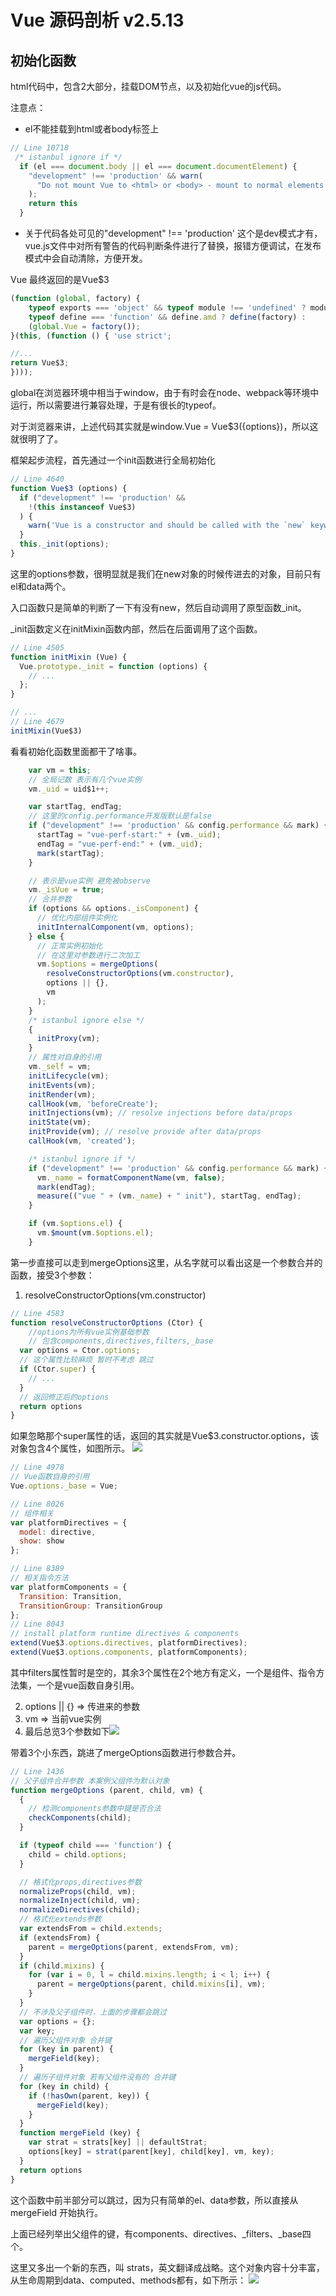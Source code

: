 # Vue 源码剖析 v2.5.13

## 初始化函数

html代码中，包含2大部分，挂载DOM节点，以及初始化vue的js代码。

注意点：
- el不能挂载到html或者body标签上
```js
// Line 10718
 /* istanbul ignore if */
  if (el === document.body || el === document.documentElement) {
    "development" !== 'production' && warn(
      "Do not mount Vue to <html> or <body> - mount to normal elements instead."
    );
    return this
  }

```
- 关于代码各处可见的"development" !== 'production'
    这个是dev模式才有，vue.js文件中对所有警告的代码判断条件进行了替换，报错方便调试，在发布模式中会自动清除，方便开发。

Vue 最终返回的是Vue$3

```js
(function (global, factory) {
    typeof exports === 'object' && typeof module !== 'undefined' ? module.exports = factory() :
    typeof define === 'function' && define.amd ? define(factory) :
    (global.Vue = factory());
}(this, (function () { 'use strict';

//...
return Vue$3;
})));
```
global在浏览器环境中相当于window，由于有时会在node、webpack等环境中运行，所以需要进行兼容处理，于是有很长的typeof。

对于浏览器来讲，上述代码其实就是window.Vue = Vue$3({options})，所以这就很明了了。

框架起步流程，首先通过一个init函数进行全局初始化

```js
// Line 4640
function Vue$3 (options) {
  if ("development" !== 'production' &&
    !(this instanceof Vue$3)
  ) {
    warn('Vue is a constructor and should be called with the `new` keyword');
  }
  this._init(options);
}
```

这里的options参数，很明显就是我们在new对象的时候传进去的对象，目前只有el和data两个。

入口函数只是简单的判断了一下有没有new，然后自动调用了原型函数_init。

_init函数定义在initMixin函数内部，然后在后面调用了这个函数。

```js
// Line 4505
function initMixin (Vue) {
  Vue.prototype._init = function (options) {
    // ...
  };
}

// ...
// Line 4679
initMixin(Vue$3)
```
看看初始化函数里面都干了啥事。
```js
    var vm = this;
    // 全局记数 表示有几个vue实例
    vm._uid = uid$1++; 

    var startTag, endTag;
    // 这里的config.performance开发版默认是false
    if ("development" !== 'production' && config.performance && mark) {
      startTag = "vue-perf-start:" + (vm._uid);
      endTag = "vue-perf-end:" + (vm._uid);
      mark(startTag);
    }

    // 表示是vue实例 避免被observe
    vm._isVue = true;
    // 合并参数
    if (options && options._isComponent) {
      // 优化内部组件实例化
      initInternalComponent(vm, options);
    } else {
      // 正常实例初始化
      // 在这里对参数进行二次加工
      vm.$options = mergeOptions(
        resolveConstructorOptions(vm.constructor),
        options || {},
        vm
      );
    }
    /* istanbul ignore else */
    {
      initProxy(vm);
    }
    // 属性对自身的引用
    vm._self = vm;
    initLifecycle(vm);
    initEvents(vm);
    initRender(vm);
    callHook(vm, 'beforeCreate');
    initInjections(vm); // resolve injections before data/props
    initState(vm);
    initProvide(vm); // resolve provide after data/props
    callHook(vm, 'created');

    /* istanbul ignore if */
    if ("development" !== 'production' && config.performance && mark) {
      vm._name = formatComponentName(vm, false);
      mark(endTag);
      measure(("vue " + (vm._name) + " init"), startTag, endTag);
    }

    if (vm.$options.el) {
      vm.$mount(vm.$options.el);
    }
```

第一步直接可以走到mergeOptions这里，从名字就可以看出这是一个参数合并的函数，接受3个参数：
1. resolveConstructorOptions(vm.constructor) 
```js
// Line 4583
function resolveConstructorOptions (Ctor) {
    //options为所有vue实例基础参数
    // 包含components,directives,filters,_base
  var options = Ctor.options;
  // 这个属性比较麻烦 暂时不考虑 跳过
  if (Ctor.super) {
    // ...
  }
  // 返回修正后的options
  return options
}
```
如果忽略那个super属性的话，返回的其实就是Vue$3.constructor.options，该对象包含4个属性，如图所示。
![](./img/options.png)

```js
// Line 4978
// Vue函数自身的引用
Vue.options._base = Vue;

// Line 8026
// 组件相关
var platformDirectives = {
  model: directive,
  show: show
};

// Line 8389
// 相关指令方法
var platformComponents = {
  Transition: Transition,
  TransitionGroup: TransitionGroup
};
// Line 8043
// install platform runtime directives & components
extend(Vue$3.options.directives, platformDirectives);
extend(Vue$3.options.components, platformComponents);
```
其中filters属性暂时是空的，其余3个属性在2个地方有定义，一个是组件、指令方法集，一个是vue函数自身引用。

2. options || {} => 传进来的参数
3. vm => 当前vue实例
4. 最后总览3个参数如下![](./img/args.png)

带着3个小东西，跳进了mergeOptions函数进行参数合并。
```js
// Line 1436
// 父子组件合并参数 本案例父组件为默认对象
function mergeOptions (parent, child, vm) {
  {
    // 检测components参数中键是否合法
    checkComponents(child);
  }

  if (typeof child === 'function') {
    child = child.options;
  }

  // 格式化props,directives参数
  normalizeProps(child, vm);
  normalizeInject(child, vm);
  normalizeDirectives(child);
  // 格式化extends参数
  var extendsFrom = child.extends;
  if (extendsFrom) {
    parent = mergeOptions(parent, extendsFrom, vm);
  }
  if (child.mixins) {
    for (var i = 0, l = child.mixins.length; i < l; i++) {
      parent = mergeOptions(parent, child.mixins[i], vm);
    }
  }
  // 不涉及父子组件时，上面的步骤都会跳过
  var options = {};
  var key;
  // 遍历父组件对象 合并键
  for (key in parent) {
    mergeField(key);
  }
  // 遍历子组件对象 若有父组件没有的 合并键
  for (key in child) {
    if (!hasOwn(parent, key)) {
      mergeField(key);
    }
  }
  function mergeField (key) {
    var strat = strats[key] || defaultStrat;
    options[key] = strat(parent[key], child[key], vm, key);
  }
  return options
}
```
这个函数中前半部分可以跳过，因为只有简单的el、data参数，所以直接从 mergeField 开始执行。

上面已经列举出父组件的键，有components、directives、_filters、_base四个。

这里又多出一个新的东西，叫 strats，英文翻译成战略。这个对象内容十分丰富，从生命周期到data、computed、methods都有，如下所示：
![](./img/strats.png)